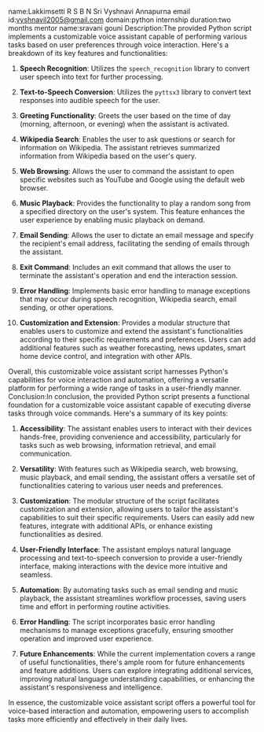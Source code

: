 name:Lakkimsetti R S B N Sri Vyshnavi Annapurna
email id:vyshnavil2005@gmail.com
domain:python internship
duration:two months
mentor name:sravani gouni
Description:The provided Python script implements a customizable voice assistant capable of performing various tasks based on user preferences through voice interaction. Here's a breakdown of its key features and functionalities:

1. **Speech Recognition**: Utilizes the `speech_recognition` library to convert user speech into text for further processing.

2. **Text-to-Speech Conversion**: Utilizes the `pyttsx3` library to convert text responses into audible speech for the user.

3. **Greeting Functionality**: Greets the user based on the time of day (morning, afternoon, or evening) when the assistant is activated.

4. **Wikipedia Search**: Enables the user to ask questions or search for information on Wikipedia. The assistant retrieves summarized information from Wikipedia based on the user's query.

5. **Web Browsing**: Allows the user to command the assistant to open specific websites such as YouTube and Google using the default web browser.

6. **Music Playback**: Provides the functionality to play a random song from a specified directory on the user's system. This feature enhances the user experience by enabling music playback on demand.

7. **Email Sending**: Allows the user to dictate an email message and specify the recipient's email address, facilitating the sending of emails through the assistant.

8. **Exit Command**: Includes an exit command that allows the user to terminate the assistant's operation and end the interaction session.

9. **Error Handling**: Implements basic error handling to manage exceptions that may occur during speech recognition, Wikipedia search, email sending, or other operations.

10. **Customization and Extension**: Provides a modular structure that enables users to customize and extend the assistant's functionalities according to their specific requirements and preferences. Users can add additional features such as weather forecasting, news updates, smart home device control, and integration with other APIs.

Overall, this customizable voice assistant script harnesses Python's capabilities for voice interaction and automation, offering a versatile platform for performing a wide range of tasks in a user-friendly manner.
Conclusion:In conclusion, the provided Python script presents a functional foundation for a customizable voice assistant capable of executing diverse tasks through voice commands. Here's a summary of its key points:

1. **Accessibility**: The assistant enables users to interact with their devices hands-free, providing convenience and accessibility, particularly for tasks such as web browsing, information retrieval, and email communication.

2. **Versatility**: With features such as Wikipedia search, web browsing, music playback, and email sending, the assistant offers a versatile set of functionalities catering to various user needs and preferences.

3. **Customization**: The modular structure of the script facilitates customization and extension, allowing users to tailor the assistant's capabilities to suit their specific requirements. Users can easily add new features, integrate with additional APIs, or enhance existing functionalities as desired.

4. **User-Friendly Interface**: The assistant employs natural language processing and text-to-speech conversion to provide a user-friendly interface, making interactions with the device more intuitive and seamless.

5. **Automation**: By automating tasks such as email sending and music playback, the assistant streamlines workflow processes, saving users time and effort in performing routine activities.

6. **Error Handling**: The script incorporates basic error handling mechanisms to manage exceptions gracefully, ensuring smoother operation and improved user experience.

7. **Future Enhancements**: While the current implementation covers a range of useful functionalities, there's ample room for future enhancements and feature additions. Users can explore integrating additional services, improving natural language understanding capabilities, or enhancing the assistant's responsiveness and intelligence.

In essence, the customizable voice assistant script offers a powerful tool for voice-based interaction and automation, empowering users to accomplish tasks more efficiently and effectively in their daily lives.
